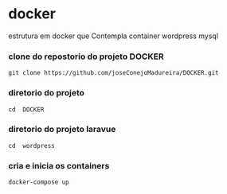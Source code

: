 # docker 
estrutura em docker que Contempla container 
wordpress 
mysql 

### clone do repostorio do projeto DOCKER 
```
git clone https://github.com/joseConejoMadureira/DOCKER.git
```
### diretorio  do projeto
```
cd  DOCKER
```
### diretorio  do projeto laravue
```
cd  wordpress
```

### cria e inicia os containers 
```
docker-compose up
```